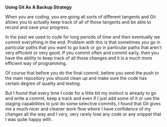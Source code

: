 **Using Git As A Backup Strategy**

When you are coding, you are going all sorts of different tangents and Git allows you to actually keep track of all of those tangents and be able to record and save your progress.

In the past we used to code for long periods of time and then eventually we commit everything in the end. Problem with this is that sometimes you go in particular paths that you want to go back or go in particular paths that aren't very efficient or very good. If you commit often and commit early, then you have the ability to keep track of all those changes and it is a much more efficient way of programming.

Of course that before you do the final commit, before you send the push to the main repository you should clean up and make sure the code has certain degree of quality and testing. 

But I found that every time I code for a little bit my instinct is already to go and write a commit, keep a track and even if I just add some of it or use the staging capabilities to just do some selective commits, I found that Git gives me a much nicer and cleaner work flow where I have confidence of my changes all the way and I very, very rarely lose any code or any snippet that I was quite happy with.